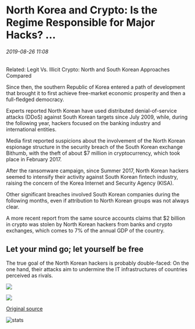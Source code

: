 # North Korea and Crypto: Is the Regime Responsible for Major Hacks? ...

###### 2019-08-26 11:08

Related: Legit Vs. Illicit Crypto: North and South Korean Approaches Compared

Since then, the southern Republic of Korea entered a path of development that brought it to first achieve free-market economic prosperity and then a full-fledged democracy.

Experts reported North Korean have used distributed denial-of-service attacks (DDoS) against South Korean targets since July 2009, while, during the following year, hackers focused on the banking industry and international entities.

Media first reported suspicions about the involvement of the North Korean espionage structure in the security breach of the South Korean exchange Bithumb, with the theft of about $7 million in cryptocurrency, which took place in February 2017.

After the ransomware campaign, since Summer 2017, North Korean hackers seemed to intensify their activity against South Korean fintech industry, raising the concern of the Korea Internet and Security Agency (KISA).

Other significant breaches involved South Korean companies during the following months, even if attribution to North Korean groups was not always clear.

A more recent report from the same source accounts claims that $2 billion in crypto was stolen by North Korean hackers from banks and crypto exchanges, which comes to 7% of the annual GDP of the country.

## Let your mind go; let yourself be free

The true goal of the North Korean hackers is probably double-faced: On the one hand, their attacks aim to undermine the IT infrastructures of countries perceived as rivals.

![](https://s3.cointelegraph.com/storage/uploads/view/8b1b0ac9c6687ee3f5f5f0bdfd756723.png)

![](https://s3.cointelegraph.com/storage/uploads/view/a979562bfe1233023f18cd7b003fbb41.png)

[Original source](https://cointelegraph.com/news/north-korea-and-crypto-is-the-regime-responsible-for-major-hacks)

![stats](https://c.statcounter.com/11760860/0/a89fa40b/1/ "stats")